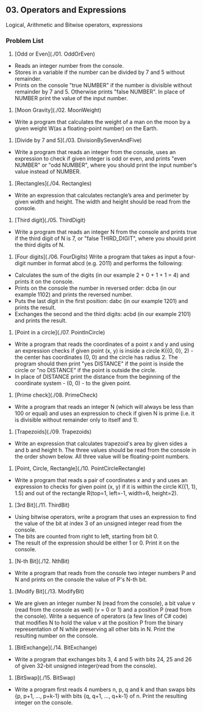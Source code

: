 ## 03. Operators and Expressions

Logical, Arithmetic and Bitwise operators, expressions

### Problem List

1. [Odd or Even](./01. OddOrEven)
 - Reads an integer number from the console.
 - Stores in a variable if the number can be divided by 7 and 5 without remainder.
 - Prints on the console "true NUMBER" if the number is divisible without remainder by 7 and 5. Otherwise prints "false NUMBER". In place of NUMBER print the value of the input number.

1. [Moon Gravity](./02. MoonWeight)
 - Write a program that calculates the weight of a man on the moon by a given weight W(as a floating-point number) on the Earth.
 
1. [Divide by 7 and 5](./03. DivisionBySevenAndFive)
 - Write a program that reads an integer from the console, uses an expression to check if given integer is odd or even, and prints "even NUMBER" or "odd NUMBER", where you should print the input number's value instead of NUMBER.
 
1. [Rectangles](./04. Rectangles)
 - Write an expression that calculates rectangle’s area and perimeter by given width and height. The width and height should be read from the console.
 
1. [Third digit](./05. ThirdDigit)
 - Write a program that reads an integer N from the console and prints true if the third digit of N is 7, or "false THIRD_DIGIT", where you should print the third digits of N.
 
1. [Four digits](./06. FourDigits)
 Write a program that takes as input a four-digit number in format abcd (e.g. 2011) and performs the following:
 - Calculates the sum of the digits (in our example 2 + 0 + 1 + 1 = 4) and prints it on the console.
 - Prints on the console the number in reversed order: dcba (in our example 1102) and prints the reversed number.
 - Puts the last digit in the first position: dabc (in our example 1201) and prints the result.
 - Exchanges the second and the third digits: acbd (in our example 2101) and prints the result.
 
1. [Point in a circle](./07. PointInCircle)
 - Write a program that reads the coordinates of a point x and y and using an expression checks if given point (x, y) is inside a circle K({0, 0}, 2) - the center has coordinates (0, 0) and the circle has radius 2. The program should then print "yes DISTANCE" if the point is inside the circle or "no DISTANCE" if the point is outside the circle.
 - In place of DISTANCE print the distance from the beginning of the coordinate system - (0, 0) - to the given point.
 
1. [Prime check](./08. PrimeCheck)
 - Write a program that reads an integer N (which will always be less than 100 or equal) and uses an expression to check if given N is prime (i.e. it is divisible without remainder only to itself and 1).
 
1. [Trapezoids](./09. Trapezoids)
 - Write an expression that calculates trapezoid's area by given sides a and b and height h. The three values should be read from the console in the order shown below. All three value will be floating-point numbers.
 
1. [Point, Circle, Rectangle](./10. PointCircleRectangle)
 - Write a program that reads a pair of coordinates x and y and uses an expression to checks for given point (x, y) if it is within the circle K({1, 1}, 1.5) and out of the rectangle R(top=1, left=-1, width=6, height=2).
 
1. [3rd Bit](./11. ThirdBit)
 - Using bitwise operators, write a program that uses an expression to find the value of the bit at index 3 of an unsigned integer read from the console.
 - The bits are counted from right to left, starting from bit 0.
 - The result of the expression should be either 1 or 0. Print it on the console.
 
1. [N-th Bit](./12. NthBit)
 - Write a program that reads from the console two integer numbers P and N and prints on the console the value of P's N-th bit. 
 
1. [Modify Bit](./13. ModifyBit)
 - We are given an integer number N (read from the console), a bit value v (read from the console as well) (v = 0 or 1) and a position P (read from the console). Write a sequence of operators (a few lines of C# code) that modifies N to hold the value v at the position P from the binary representation of N while preserving all other bits in N. Print the resulting number on the console.
 
1. [BitExchange](./14. BitExchange)
 - Write a program that exchanges bits 3, 4 and 5 with bits 24, 25 and 26 of given 32-bit unsigned integer(read from the console).
 
1. [BitSwap](./15. BitSwap)
 - Write a program first reads 4 numbers n, p, q and k and than swaps bits {p, p+1, …, p+k-1} with bits {q, q+1, …, q+k-1} of n. Print the resulting integer on the console.
